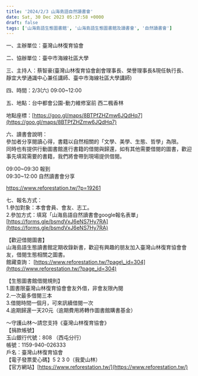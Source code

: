 ```yaml
---
title: '2024/2/3 山海島語自然讀書會'
date: Sat, 30 Dec 2023 05:37:58 +0000
draft: false
tags: ['山海島語生態圖書館', '山海島語生態圖書館及讀書會', '自然讀書會']
---
```


一、主辦單位：臺灣山林復育協會

二、協辦單位：臺中市海線社區大學

三、主持人：蔡智豪(臺灣山林復育協會創會理事長、榮譽理事長&現任執行長、靜宜大學通識中心兼任講師、臺中市海線社區大學講師)

四、時間：2/3(六) 09:00~12:00

五、地點：台中都會公園-動力維修室前 西二楓香林 

地點座標：[https://goo.gl/maps/8BTPfZHZmw6JQdHq7](https://goo.gl/maps/8BTPfZHZmw6JQdHq7)

六、讀書會說明：  
參加者分享閱讀心得，書籍以自然相關的「文學、美學、生態、哲學」為限。   
同時也有提供行動圖書館進行書籍的借閱與歸還，如有其他需要借閱的圖書，歡迎事先填寫需要的書籍，我們將會帶到現場提供借閱。

09:00~09:30 報到  
09:30~12:00 自然讀書會分享

https://www.reforestation.tw/?p=19261

七、報名方式：  
1.參加對象：本會會員、會友、志工。  
2.參加方式：填寫「山海島語自然讀書會google報名表單」  
[https://forms.gle/bsmdVxJ6eNS7Hy7RA](https://forms.gle/bsmdVxJ6eNS7Hy7RA)  
  
【歡迎借閱圖書】  
山海島語生態讀書館定期收錄新書，歡迎有興趣的朋友加入臺灣山林復育協會會友，借閱生態相關之圖書。  
館藏查詢： [https://www.reforestation.tw/?page\_id=304](https://www.reforestation.tw/?page_id=304)  
  
【生態圖書館借閱規則】  
1.圖書限臺灣山林復育協會會友外借，非會友限內閱  
2.一次最多借閱三本  
3.借閱時間一個月，可來訊續借閱一次  
4.逾期歸還一天20元（逾期費用將轉作圖書館購書基金）

～守護山林～請您支持《臺灣山林復育協會》  
【捐款帳號】  
玉山銀行代號：808 （西屯分行）  
帳號：1159-940-026333  
戶名：臺灣山林復育協會  
【電子發票愛心碼】5 2 3 0（我愛山林）  
【官方網站】[https://www.reforestation.tw/](https://www.reforestation.tw/)